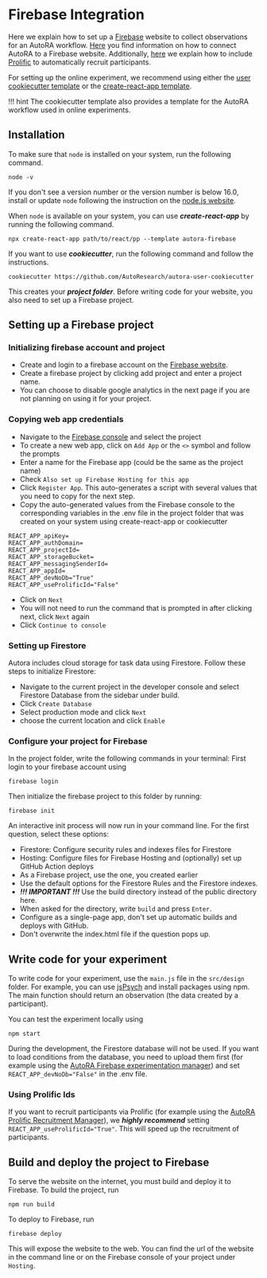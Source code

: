 # Firebase Integration

Here we explain how to set up a [Firebase](https://firebase.google.com/) website to collect observations for an AutoRA workflow. [Here](user-guide/experiment-runners/experimentation-managers/firebase/) you find information on how to connect AutoRA to a Firebase website. Additionally, [here](user-guide/experiment-runners/recruitment-managers/prolific/) we explain how to include [Prolific](https://www.prolific.co/) to automatically recruit participants.

For setting up the online experiment, we recommend using either the [user cookiecutter template](https://github.com/AutoResearch/autora-user-cookiecutter) or the [create-react-app template](https://github.com/AutoResearch/cra-template-autora-firebase).

!!! hint
    The cookiecutter template also provides a template for the AutoRA workflow used in online experiments.

## Installation

To make sure that `node` is installed on your system, run the following command. 
```shell
node -v
```
If you don't see a version number or the version number is below 16.0, install or update `node` following the instruction on the [node.js website](https://nodejs.org/en/).

When `node` is available on your system, you can use ***create-react-app*** by running the following command.
```shell
npx create-react-app path/to/react/pp --template autora-firebase
```
If you want to use ***cookiecutter***, run the following command and follow the instructions.
```shell
cookiecutter https://github.com/AutoResearch/autora-user-cookiecutter
```
This creates your ***project folder***. Before writing code for your website, you also need to set up a Firebase project.
 
## Setting up a Firebase project

### Initializing firebase account and project

- Create and login to a firebase account on the [Firebase website](https://firebase.google.com/).
- Create a firebase project by clicking add project and enter a project name.
- You can choose to disable google analytics in the next page if you are not planning on using it for your project.

### Copying web app credentials

- Navigate to the [Firebase console](https://console.firebase.google.com/) and select the project
- To create a new web app, click on `Add App` or the `<>` symbol and follow the prompts
- Enter a name for the Firebase app (could be the same as the project name)
- Check `Also set up Firebase Hosting for this app`
- Click `Register App`. This auto-generates a script with several values that you need to copy for the next step.
- Copy the auto-generated values from the Firebase console to the corresponding variables in the .env file in the project folder that was created on your system using create-react-app or cookiecutter
```dotenv
REACT_APP_apiKey=
REACT_APP_authDomain=
REACT_APP_projectId=
REACT_APP_storageBucket=
REACT_APP_messagingSenderId=
REACT_APP_appId=
REACT_APP_devNoDb="True"
REACT_APP_useProlificId="False"
```
- Click on `Next`
- You will not need to run the command that is prompted in after clicking next, click `Next` again
- Click `Continue to console`

### Setting up Firestore
Autora includes cloud storage for task data using Firestore. Follow these steps to initialize Firestore:

- Navigate to the current project in the developer console and select Firestore Database from the sidebar under build.
- Click `Create Database`
- Select production mode and click `Next`
- choose the current location and click `Enable`

### Configure your project for Firebase
In the project folder, write the following commands in your terminal:
First login to your firebase account using
```shell
firebase login
```
Then initialize the firebase project to this folder by running:
```shell
firebase init
```
An interactive init process will now run in your command line. For the first question, select these options:

- Firestore: Configure security rules and indexes files for Firestore
- Hosting: Configure files for Firebase Hosting and (optionally) set up GitHub Action deploys
- As a Firebase project, use the one, you created earlier
- Use the default options for the Firestore Rules and the Firestore indexes.
- ***!!! IMPORTANT !!!*** Use the build directory instead of the public directory here.
- When asked for the directory, write `build` and press `Enter`.
- Configure as a single-page app, don't set up automatic builds and deploys with GitHub. 
- Don't overwrite the index.html file if the question pops up.

## Write code for your experiment
To write code for your experiment, use the `main.js` file in the `src/design` folder. For example, you can use [jsPsych](https://www.jspsych.org/7.3/) and install packages using npm. The main function should return an observation (the data created by a participant).

You can test the experiment locally using
```shell
npm start
```
During the development, the Firestore database will not be used. If you want to load conditions from the database, you need to upload them first (for example using the [AutoRA Firebase experimentation manager](user-guide/experiment-runners/experimentation-managers/firebase/)) and set `REACT_APP_devNoDb="False"` in the .env file.

### Using Prolific Ids
If you want to recruit participants via Prolific (for example using the [AutoRA Prolific Recruitment Manager](user-guide/experiment-runners/recruitment-managers/prolific/)), we ***highly recommend*** setting `REACT_APP_useProlificId="True"`. This will speed up the recruitment of participants.

## Build and deploy the project to Firebase 
To serve the website on the internet, you must build and deploy it to Firebase.
To build the project, run
```shell
npm run build
```
To deploy to Firebase, run
```shell
firebase deploy
```
This will expose the website to the web. You can find the url of the website in the command line or on the Firebase console of your project under `Hosting`.


